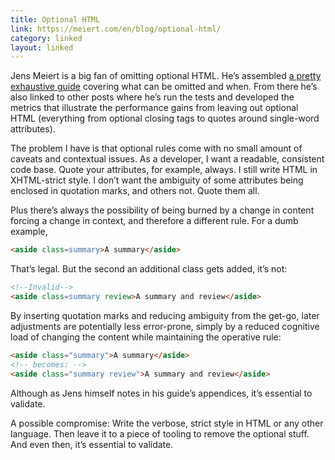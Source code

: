 ```yaml
---
title: Optional HTML
link: https://meiert.com/en/blog/optional-html/
category: linked
layout: linked
---
```


Jens Meiert is a big fan of omitting optional HTML. He’s assembled [a pretty exhaustive
guide](https://meiert.com/en/blog/optional-html/) covering what can be omitted and when. From there
he’s also linked to other posts where he’s run the tests and developed the metrics that illustrate
the performance gains from leaving out optional HTML (everything from optional closing tags to
quotes around single-word attributes).

The problem I have is that optional rules come with no small amount of caveats and contextual
issues. As a developer, I want a readable, consistent code base. Quote your attributes, for example,
always. I still write HTML in XHTML-strict style. I don’t want the ambiguity of some attributes
being enclosed in quotation marks, and others not. Quote them all.

Plus there’s always the possibility of being burned by a change in content forcing a change in
context, and therefore a different rule. For a dumb example,

```html
<aside class=summary>A summary</aside>
```

That’s legal. But the second an additional class gets added, it’s not:

```html
<!--Invalid-->
<aside class=summary review>A summary and review</aside>
```

By inserting quotation marks and reducing ambiguity from the get-go, later adjustments are
potentially less error-prone, simply by a reduced cognitive load of changing the content while
maintaining the operative rule:

```html
<aside class="summary">A summary</aside>
<!-- becomes: -->
<aside class="summary review">A summary and review</aside>
```

Although as Jens himself notes in his guide’s appendices, it’s essential to validate.

A possible compromise: Write the verbose, strict style in HTML or any other language. Then leave it
to a piece of tooling to remove the optional stuff. And even then, it’s essential to validate.
